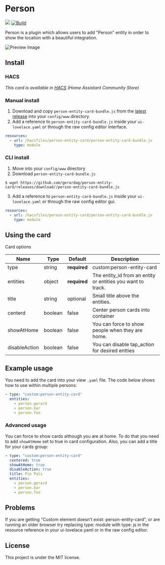 # Person

[![](https://img.shields.io/github/v/release/gerardag/person-entity-card.svg?style=flat-square)](https://github.com/gerardag/person-entity-card/releases/latest)
[![Build](https://github.com/gerardag/person-entity-card/actions/workflows/build-and-tag.yaml/badge.svg?branch=main)](https://github.com/gerardag/person-entity-card/actions/workflows/build-and-tag.yaml)

Person is a plugin which allows users to add "Person" entity in order to show the location with a beautiful integration.

![Preview Image](https://user-images.githubusercontent.com/2340397/138221325-5b1c4b68-8554-4313-9fc4-a73fd2dbcf6c.jpg)

## Install

 ### HACS

*This card is available in [HACS](https://github.com/custom-components/hacs) (Home Assistant Community Store)*

### Manual install
1. Download and copy `person-entity-card-bundle.js` from the [latest release](https://github.com/gerardag/person-entity-card/releases/latest) into your `config/www` directory.
2. Add a reference to `person-entity-card-bundle.js` inside your `ui-lovelace.yaml` or through the raw config editor interface.
  ```yaml
  resources:
    - url: /hacsfiles/person-entity-card/person-entity-card-bundle.js
      type: module
  ```

### CLI install
1. Move into your `config/www` directory
2. Download `person-entity-card-bundle.js`
  ```console
  $ wget https://github.com/gerardag/person-entity-card/releases/download//person-entity-card-bundle.js
  ```
3. Add a reference to `person-entity-card-bundle.js` inside your `ui-lovelace.yaml` or through the raw config editor gui.
  ```yaml
  resources:
    - url: /hacsfiles/person-entity-card/person-entity-card-bundle.js
      type: module
  ```

## Using the card

Card options

| Name | Type | Default | Description |
|------|------|---------|-------------|
| type | string | **required** | custom:person-entity-card
| entities | object | **required** | The entity_id from an entity or entities you want to track. |
| title | string | optional | Small title above the entities. |
| centerd | boolean | false | Center person cards into container |
| showAtHome | boolean | false | You can force to show people when they are home. |
| disableAction | boolean | false | You can disable tap_action for desired entties |

## Example usage

You need to add the card into your view `.yaml` file. The code below shows how to use within multiple persons:

```yaml
- type: "custom:person-entity-card"
  entities:
    - person.gerard
    - person.bar
    - person.foo
```

### Advanced usage

You can force to show cards although you are at home. To do that you need to add `showAtHome` set to true in card configuration. Also, you can add a title for your cards group:

```yaml
- type: "custom:person-entity-card"
  centered: true
  showAtHome: true
  disableAction: true
  title: Pin Pals
  entities:
    - person.gerard
    - person.bar
    - person.foo
```

## Problems

If you are getting "Custom element doesn't exist: person-entity-card", or are running an older browser try replacing type: module with type: js in the resource reference in your ui-lovelace.yaml or in the raw config editor.

## License

This project is under the MIT license.
